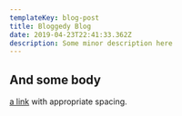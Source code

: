 ```yaml
---
templateKey: blog-post
title: Bloggedy Blog
date: 2019-04-23T22:41:33.362Z
description: Some minor description here
---
```

## And some body

[a link]() with appropriate spacing. 
